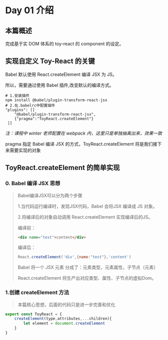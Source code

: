 <!--

 * @Author: zi.yang
 * @Date: 2020-07-28 08:25:54
 * @LastEditTime: 2020-07-28 08:37:57
 * @LastEditors: Please set LastEditors
 * @Description: In User Settings Edit
 * @FilePath: \ToyReact\demo\day01\README.md
-->

# Day 01 介绍

## 本篇概述

完成基于实 DOM 体系的 toy-react 的 component 的设定。

## 实现自定义 Toy-React 的关键

Babel 默认使用 React.createElement 编译 JSX 为 JS。

所以，需要通过使用 Babel 插件,改变默认的编译方式。

```shell
# 1.安装插件
npm install @babel/plugin-transform-react-jsx
# 2.在.babelrc中配置插件
"plugins": [[
    "@babel/plugin-transform-react-jsx",
    {"pragma":"ToyReact.createElement"}
 ]]
```

*注：课程中 winter 老师配置在 webpack 内，这里只是单独抽离出来，效果一致*

pragma 指定 Babel 编译 JSX 的方式，ToyReact.createElement 将是我们接下来需要实现的对象

## ToyReact.createElement 的简单实现

### 0. Babel 编译 JSX 思想

> Babel编译JSX可以分为两个步骤
>
> 1.当代码运行编译时，发现JSX代码，Babel 会将JSX 编译成 JS 对象。
>
> 2.将编译后的对象自动调用 React.createElement 实现编译后的JS。
>
> 编译前：
>
> ``` html
> <div name="test">content</div>
> ```
>
> 编译后：
>
> ``` js
> React.createElement('div',{name:"test"},'content')
> ```
>
> Babel 将一个 JSX 元素 分成了：元素类型，元素属性，子节点（元素）
>
> React.createElement 将生产出对应类型、属性、子节点的虚拟Dom。

### 1.创建 createElement 方法

> 本篇核心思想，后面的代码只是进一步完善和优化

```js
export const ToyReact = {
    createElement(type,attributes,...children){
        let element = document.createElement
    }
}
```











